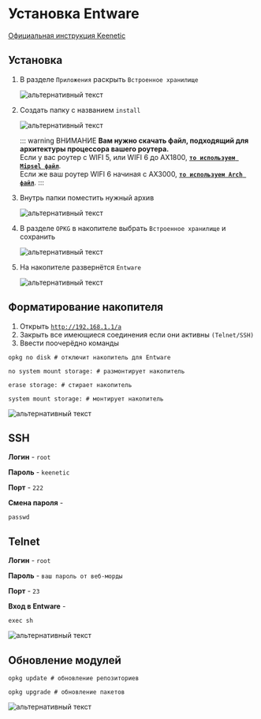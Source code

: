 # Установка Entware

[Официальная инструкция Keenetic](https://help.keenetic.com/hc/ru/articles/360021888880-%D0%A3%D1%81%D1%82%D0%B0%D0%BD%D0%BE%D0%B2%D0%BA%D0%B0-OPKG-Entware-%D0%BD%D0%B0-%D0%B2%D1%81%D1%82%D1%80%D0%BE%D0%B5%D0%BD%D0%BD%D1%83%D1%8E-%D0%BF%D0%B0%D0%BC%D1%8F%D1%82%D1%8C-%D1%80%D0%BE%D1%83%D1%82%D0%B5%D1%80%D0%B0)

## Установка

1. В разделе `Приложения` раскрыть `Встроенное хранилище`

   ![альтернативный текст](/assets/images/wiki/helpful/entware/1.png)

2. Создать папку с названием `install`

   ![альтернативный текст](/assets/images/wiki/helpful/entware/2.png)

   ::: warning ВНИМАНИЕ
   **Вам нужно скачать файл, подходящий для архитектуры процессора вашего роутера.**<br>
   Если у вас роутер с WIFI 5, или WIFI 6 до AX1800, [**`то используем Mipsel файл`**](https://www.google.com/).<br>
   Если же ваш роутер WIFI 6 начиная с AX3000, [**`то используем Arch файл`**](https://www.google.com/).
   :::

3. Внутрь папки поместить нужный архив

   ![альтернативный текст](/assets/images/wiki/helpful/entware/3.png)

4. В разделе `OPKG` в накопителе выбрать `Встроенное хранилище` и сохранить

   ![альтернативный текст](/assets/images/wiki/helpful/entware/4.png)

5. На накопителе развернётся `Entware`

   ![альтернативный текст](/assets/images/wiki/helpful/entware/5.png)

## Форматирование накопителя

1. Открыть [`http://192.168.1.1/a`](http://192.168.1.1/a)
2. Закрыть все имеющиеся соединения если они активны `(Telnet/SSH)`
3. Ввести поочерёдно команды

```shell
opkg no disk # отключит накопитель для Entware
```

```shell
no system mount storage: # размонтирует накопитель
```

```shell
erase storage: # стирает накопитель
```

```shell
system mount storage: # монтирует накопитель
```

![альтернативный текст](/assets/images/wiki/helpful/entware/6.png)

## SSH

**Логин** - `root`

**Пароль** - `keenetic`

**Порт** - `222`

**Смена пароля** -

```shell
passwd
```

## Telnet

**Логин** - `root`

**Пароль** - `ваш пароль от веб-морды`

**Порт** - `23`

**Вход в Entware** -

```shell
exec sh
```

![альтернативный текст](/assets/images/wiki/helpful/entware/7.png)

## Обновление модулей

```shell
opkg update # обновление репозиториев
```

```shell
opkg upgrade # обновление пакетов
```

![альтернативный текст](/assets/images/wiki/helpful/entware/8.png)
